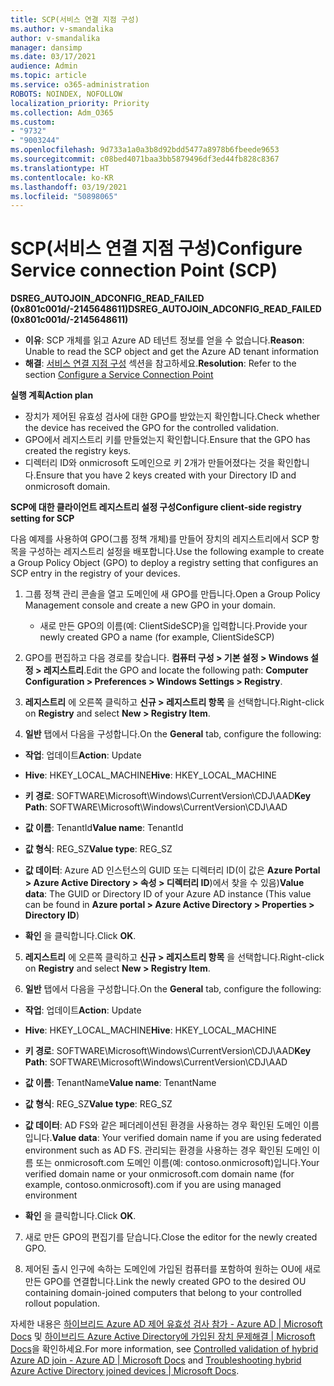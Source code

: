```yaml
---
title: SCP(서비스 연결 지점 구성)
ms.author: v-smandalika
author: v-smandalika
manager: dansimp
ms.date: 03/17/2021
audience: Admin
ms.topic: article
ms.service: o365-administration
ROBOTS: NOINDEX, NOFOLLOW
localization_priority: Priority
ms.collection: Adm_O365
ms.custom:
- "9732"
- "9003244"
ms.openlocfilehash: 9d733a1a0a3b8d92bdd5477a8978b6fbeede9653
ms.sourcegitcommit: c08bed4071baa3bb5879496df3ed44fb828c8367
ms.translationtype: HT
ms.contentlocale: ko-KR
ms.lasthandoff: 03/19/2021
ms.locfileid: "50898065"
---
```

# <a name="configure-service-connection-point-scp"></a><span data-ttu-id="07eaf-102">SCP(서비스 연결 지점 구성)</span><span class="sxs-lookup"><span data-stu-id="07eaf-102">Configure Service connection Point (SCP)</span></span>

<span data-ttu-id="07eaf-103">**DSREG_AUTOJOIN_ADCONFIG_READ_FAILED (0x801c001d/-2145648611)**</span><span class="sxs-lookup"><span data-stu-id="07eaf-103">**DSREG_AUTOJOIN_ADCONFIG_READ_FAILED (0x801c001d/-2145648611)**</span></span>

- <span data-ttu-id="07eaf-104">**이유**: SCP 개체를 읽고 Azure AD 테넌트 정보를 얻을 수 없습니다.</span><span class="sxs-lookup"><span data-stu-id="07eaf-104">**Reason**: Unable to read the SCP object and get the Azure AD tenant information</span></span>
- <span data-ttu-id="07eaf-105">**해결**: [서비스 연결 지점 구성](https://docs.microsoft.com/azure/active-directory/devices/hybrid-azuread-join-federated-domains#configure-hybrid-azure-ad-join) 섹션을 참고하세요.</span><span class="sxs-lookup"><span data-stu-id="07eaf-105">**Resolution**: Refer to the section [Configure a Service Connection Point](https://docs.microsoft.com/azure/active-directory/devices/hybrid-azuread-join-federated-domains#configure-hybrid-azure-ad-join)</span></span>


<span data-ttu-id="07eaf-106">**실행 계획**</span><span class="sxs-lookup"><span data-stu-id="07eaf-106">**Action plan**</span></span>

- <span data-ttu-id="07eaf-107">장치가 제어된 유효성 검사에 대한 GPO를 받았는지 확인합니다.</span><span class="sxs-lookup"><span data-stu-id="07eaf-107">Check whether the device has received the GPO for the controlled validation.</span></span>
- <span data-ttu-id="07eaf-108">GPO에서 레지스트리 키를 만들었는지 확인합니다.</span><span class="sxs-lookup"><span data-stu-id="07eaf-108">Ensure that the GPO has created the registry keys.</span></span>
- <span data-ttu-id="07eaf-109">디렉터리 ID와 onmicrosoft 도메인으로 키 2개가 만들어졌다는 것을 확인합니다.</span><span class="sxs-lookup"><span data-stu-id="07eaf-109">Ensure that you have 2 keys created with your Directory ID and onmicrosoft domain.</span></span>

<span data-ttu-id="07eaf-110">**SCP에 대한 클라이언트 레지스트리 설정 구성**</span><span class="sxs-lookup"><span data-stu-id="07eaf-110">**Configure client-side registry setting for SCP**</span></span>

<span data-ttu-id="07eaf-111">다음 예제를 사용하여 GPO(그룹 정책 개체)를 만들어 장치의 레지스트리에서 SCP 항목을 구성하는 레지스트리 설정을 배포합니다.</span><span class="sxs-lookup"><span data-stu-id="07eaf-111">Use the following example to create a Group Policy Object (GPO) to deploy a registry setting that configures an SCP entry in the registry of your devices.</span></span>

1. <span data-ttu-id="07eaf-112">그룹 정책 관리 콘솔을 열고 도메인에 새 GPO를 만듭니다.</span><span class="sxs-lookup"><span data-stu-id="07eaf-112">Open a Group Policy Management console and create a new GPO in your domain.</span></span>
     - <span data-ttu-id="07eaf-113">새로 만든 GPO의 이름(예: ClientSideSCP)을 입력합니다.</span><span class="sxs-lookup"><span data-stu-id="07eaf-113">Provide your newly created GPO a name (for example, ClientSideSCP)</span></span>

2. <span data-ttu-id="07eaf-114">GPO를 편집하고 다음 경로를 찾습니다. **컴퓨터 구성 > 기본 설정 > Windows 설정 > 레지스트리**.</span><span class="sxs-lookup"><span data-stu-id="07eaf-114">Edit the GPO and locate the following path: **Computer Configuration > Preferences > Windows Settings > Registry**.</span></span>

3. <span data-ttu-id="07eaf-115">**레지스트리** 에 오른쪽 클릭하고 **신규 > 레지스트리 항목** 을 선택합니다.</span><span class="sxs-lookup"><span data-stu-id="07eaf-115">Right-click on **Registry** and select **New > Registry Item**.</span></span>

4. <span data-ttu-id="07eaf-116">**일반** 탭에서 다음을 구성합니다.</span><span class="sxs-lookup"><span data-stu-id="07eaf-116">On the **General** tab, configure the following:</span></span>
  
- <span data-ttu-id="07eaf-117">**작업**: 업데이트</span><span class="sxs-lookup"><span data-stu-id="07eaf-117">**Action**: Update</span></span>
    
- <span data-ttu-id="07eaf-118">**Hive**: HKEY_LOCAL_MACHINE</span><span class="sxs-lookup"><span data-stu-id="07eaf-118">**Hive**: HKEY_LOCAL_MACHINE</span></span>
    
- <span data-ttu-id="07eaf-119">**키 경로**: SOFTWARE\Microsoft\Windows\CurrentVersion\CDJ\AAD</span><span class="sxs-lookup"><span data-stu-id="07eaf-119">**Key Path**: SOFTWARE\Microsoft\Windows\CurrentVersion\CDJ\AAD</span></span>
    
- <span data-ttu-id="07eaf-120">**값 이름**: TenantId</span><span class="sxs-lookup"><span data-stu-id="07eaf-120">**Value name**: TenantId</span></span>
    
- <span data-ttu-id="07eaf-121">**값 형식**: REG_SZ</span><span class="sxs-lookup"><span data-stu-id="07eaf-121">**Value type**: REG_SZ</span></span>
    
- <span data-ttu-id="07eaf-122">**값 데이터**: Azure AD 인스턴스의 GUID 또는 디렉터리 ID(이 값은 **Azure Portal > Azure Active Directory > 속성 > 디렉터리 ID**)에서 찾을 수 있음)</span><span class="sxs-lookup"><span data-stu-id="07eaf-122">**Value data**: The GUID or Directory ID of your Azure AD instance (This value can be found in **Azure portal > Azure Active Directory > Properties > Directory ID**)</span></span>
 
- <span data-ttu-id="07eaf-123">**확인** 을 클릭합니다.</span><span class="sxs-lookup"><span data-stu-id="07eaf-123">Click **OK**.</span></span>
 
5. <span data-ttu-id="07eaf-124">**레지스트리** 에 오른쪽 클릭하고 **신규 > 레지스트리 항목** 을 선택합니다.</span><span class="sxs-lookup"><span data-stu-id="07eaf-124">Right-click on **Registry** and select **New > Registry Item**.</span></span>

6. <span data-ttu-id="07eaf-125">**일반** 탭에서 다음을 구성합니다.</span><span class="sxs-lookup"><span data-stu-id="07eaf-125">On the **General** tab, configure the following:</span></span>
  
- <span data-ttu-id="07eaf-126">**작업**: 업데이트</span><span class="sxs-lookup"><span data-stu-id="07eaf-126">**Action**: Update</span></span>
    
- <span data-ttu-id="07eaf-127">**Hive**: HKEY_LOCAL_MACHINE</span><span class="sxs-lookup"><span data-stu-id="07eaf-127">**Hive**: HKEY_LOCAL_MACHINE</span></span>
    
- <span data-ttu-id="07eaf-128">**키 경로**: SOFTWARE\Microsoft\Windows\CurrentVersion\CDJ\AAD</span><span class="sxs-lookup"><span data-stu-id="07eaf-128">**Key Path**: SOFTWARE\Microsoft\Windows\CurrentVersion\CDJ\AAD</span></span>
    
- <span data-ttu-id="07eaf-129">**값 이름**: TenantName</span><span class="sxs-lookup"><span data-stu-id="07eaf-129">**Value name**: TenantName</span></span>
    
- <span data-ttu-id="07eaf-130">**값 형식**: REG_SZ</span><span class="sxs-lookup"><span data-stu-id="07eaf-130">**Value type**: REG_SZ</span></span>
    
- <span data-ttu-id="07eaf-131">**값 데이터**: AD FS와 같은 페더레이션된 환경을 사용하는 경우 확인된 도메인 이름입니다.</span><span class="sxs-lookup"><span data-stu-id="07eaf-131">**Value data**: Your verified domain name if you are using federated environment such as AD FS.</span></span> <span data-ttu-id="07eaf-132">관리되는 환경을 사용하는 경우 확인된 도메인 이름 또는 onmicrosoft.com 도메인 이름(예: contoso.onmicrosoft)입니다.</span><span class="sxs-lookup"><span data-stu-id="07eaf-132">Your verified domain name or your onmicrosoft.com domain name (for example, contoso.onmicrosoft).com if you are using managed environment</span></span>

- <span data-ttu-id="07eaf-133">**확인** 을 클릭합니다.</span><span class="sxs-lookup"><span data-stu-id="07eaf-133">Click **OK**.</span></span>

7. <span data-ttu-id="07eaf-134">새로 만든 GPO의 편집기를 닫습니다.</span><span class="sxs-lookup"><span data-stu-id="07eaf-134">Close the editor for the newly created GPO.</span></span>

8. <span data-ttu-id="07eaf-135">제어된 출시 인구에 속하는 도메인에 가입된 컴퓨터를 포함하여 원하는 OU에 새로 만든 GPO를 연결합니다.</span><span class="sxs-lookup"><span data-stu-id="07eaf-135">Link the newly created GPO to the desired OU containing domain-joined computers that belong to your controlled rollout population.</span></span>

<span data-ttu-id="07eaf-136">자세한 내용은  [하이브리드 Azure AD 제어 유효성 검사 참가 - Azure AD | Microsoft Docs](https://docs.microsoft.com/azure/active-directory/devices/hybrid-azuread-join-control) 및  [하이브리드 Azure Active Directory에 가입된 장치 문제해결 | Microsoft Docs](https://docs.microsoft.com/azure/active-directory/devices/troubleshoot-hybrid-join-windows-current)을 확인하세요.</span><span class="sxs-lookup"><span data-stu-id="07eaf-136">For more information, see [Controlled validation of hybrid Azure AD join - Azure AD | Microsoft Docs](https://docs.microsoft.com/azure/active-directory/devices/hybrid-azuread-join-control) and  [Troubleshooting hybrid Azure Active Directory joined devices | Microsoft Docs](https://docs.microsoft.com/azure/active-directory/devices/troubleshoot-hybrid-join-windows-current).</span></span>









